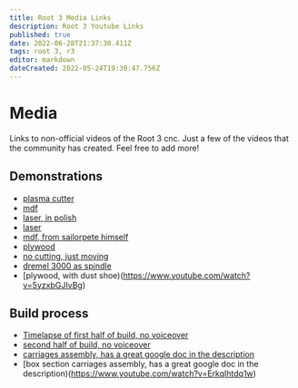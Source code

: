 ```yaml
---
title: Root 3 Media Links
description: Root 3 Youtube Links
published: true
date: 2022-06-28T21:37:30.411Z
tags: root 3, r3
editor: markdown
dateCreated: 2022-05-24T19:30:47.756Z
---
```


# Media
Links to non-official videos of the Root 3 cnc. Just a few of the videos that the community has created. Feel free to add more!

## Demonstrations
- [plasma cutter](https://www.youtube.com/watch?v=4bUiL51nPEU)
- [mdf](https://www.youtube.com/watch?v=HNyUsCajYws)
- [laser, in polish](https://www.youtube.com/watch?v=8oZk74TXRVo)
- [laser](https://www.youtube.com/watch?v=Lp46dZl_eGw)
- [mdf, from sailorpete himself](https://www.youtube.com/watch?v=v6d2QQCTKL8)
- [plywood](https://www.youtube.com/watch?v=qoaiHhIS8y8)
- [no cutting, just moving](https://www.youtube.com/watch?v=_PqRj57KkUw)
- [dremel 3000 as spindle](https://www.youtube.com/watch?v=9FLgetXrfY0)
- [plywood, with dust shoe)(https://www.youtube.com/watch?v=5yzxbGJIvBg)


## Build process
- [Timelapse of first half of build, no voiceover](https://www.youtube.com/watch?v=sJdK4KLR89o)
- [second half of build, no voiceover](https://www.youtube.com/watch?v=9sj80fLrxw4)
- [carriages assembly, has a great google doc in the description](https://www.youtube.com/watch?v=mLDNwsXnJGA)
- [box section carriages assembly, has a great google doc in the description)(https://www.youtube.com/watch?v=ErkqIhtdq1w)
